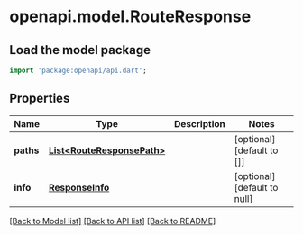 # openapi.model.RouteResponse

## Load the model package
```dart
import 'package:openapi/api.dart';
```

## Properties
Name | Type | Description | Notes
------------ | ------------- | ------------- | -------------
**paths** | [**List&lt;RouteResponsePath&gt;**](RouteResponsePath.md) |  | [optional] [default to []]
**info** | [**ResponseInfo**](ResponseInfo.md) |  | [optional] [default to null]

[[Back to Model list]](../README.md#documentation-for-models) [[Back to API list]](../README.md#documentation-for-api-endpoints) [[Back to README]](../README.md)


